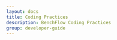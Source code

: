 ```yaml
---
layout: docs
title: Coding Practices
description: BenchFlow Coding Practices
group: developer-guide
---
```

